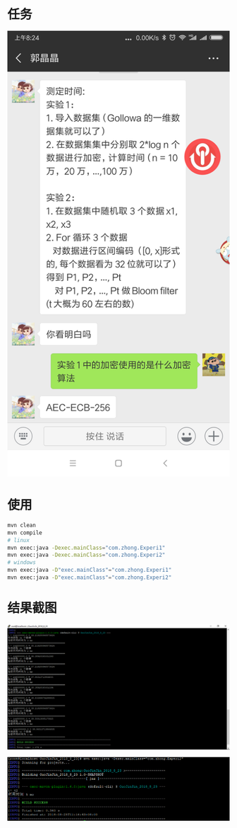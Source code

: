 # 任务

![1](/imgs/1.png)

# 使用

```bash
mvn clean
mvn compile
# linux
mvn exec:java -Dexec.mainClass="com.zhong.Experi1"
mvn exec:java -Dexec.mainClass="com.zhong.Experi2"
# windows
mvn exec:java -D"exec.mainClass"="com.zhong.Experi1"
mvn exec:java -D"exec.mainClass"="com.zhong.Experi2"
```

# 结果截图

![结果1](/imgs/结果1.PNG)

![结果2](/imgs/结果2.PNG)